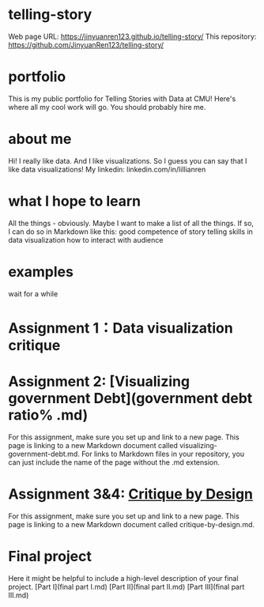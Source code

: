 # telling-story
Web page URL: https://jinyuanren123.github.io/telling-story/
This repository: https://github.com/JinyuanRen123/telling-story/
# portfolio
This is my public portfolio for Telling Stories with Data at CMU! Here's where all my cool work will go. You should probably hire me.

# about me
Hi! I really like data. And I like visualizations. So I guess you can say that I like data visualizations!
My linkedin: linkedin.com/in/lillianren

# what I hope to learn
All the things - obviously. Maybe I want to make a list of all the things. If so, I can do so in Markdown like this:
good competence of story telling
skills in data visualization
how to interact with audience

# examples
wait for a while

# Assignment 1：Data visualization critique
# Assignment 2: [Visualizing government Debt](government debt ratio% .md)
For this assignment, make sure you set up and link to a new page. This page is linking to a new Markdown document called visualizing-government-debt.md. For links to Markdown files in your repository, you can just include the name of the page without the .md extension.


# Assignment 3&4: [Critique by Design](assignment3&4.md)
For this assignment, make sure you set up and link to a new page. This page is linking to a new Markdown document called critique-by-design.md.

# Final project
Here it might be helpful to include a high-level description of your final project. [Part I](final part I.md) [Part II](final part II.md) [Part III](final part III.md)
